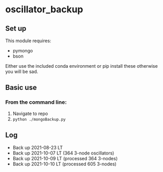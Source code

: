 # oscillator_backup

## Set up
This module requires: 
* pymongo
* bson

Either use the included conda environment or pip install these otherwise you will be sad.

## Basic use
### From the command line:

1. Navigate to repo
2. ```python ./mongoBackup.py```


## Log

* Back up 2021-08-23 LT
* Back up 2021-10-07 LT (364 3-node oscillators)
* Back up 2021-10-09 LT (processed 364 3-nodes)
* Back up 2021-10-10 LT (processed 605 3-nodes)